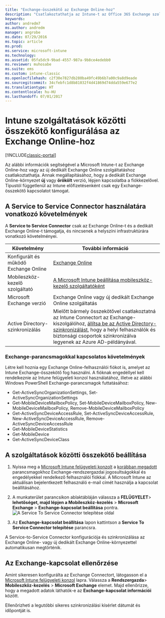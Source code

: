 ```yaml
---
title: "Exchange-összekötő az Exchange Online-hoz"
description: "Csatlakoztathatja az Intune-t az Office 365 Exchange szolgáltatáshoz az Exchange ActiveSync-alapú mobileszköz-felügyelet (MDM) támogatása érdekében."
keywords: 
author: andredm7
ms.author: andredm
manager: angrobe
ms.date: 07/29/2016
ms.topic: article
ms.prod: 
ms.service: microsoft-intune
ms.technology: 
ms.assetid: 05fa5dc9-9bad-4557-987a-9b8ce4edebb0
ms.reviewer: muhosabe
ms.suite: ems
ms.custom: intune-classic
ms.openlocfilehash: c2f30e7827db280ba49fc49b6b7a00c9a8d9eade
ms.sourcegitcommit: 34cfebfc1d8b81032f4d41869d74dda559e677e2
ms.translationtype: HT
ms.contentlocale: hu-HU
ms.lasthandoff: 07/01/2017
---
```

# <a name="configure-the-intune-service-to-service-connector-for-exchange-online"></a>Intune szolgáltatások közötti összekötő konfigurálása az Exchange Online-hoz

[!INCLUDE[classic-portal](../includes/classic-portal.md)]

Az alábbi információk segítségével a Microsoft Intune-t az Exchange Online-hoz vagy az új dedikált Exchange Online szolgáltatáshoz csatlakoztathatja. Annak megállapításához, hogy a dedikált Exchange Online-környezet **új** vagy **örökölt** verzió, lépjen kapcsolatba a fiókkezelővel. Típustól függetlenül az Intune előfizetésenként csak egy Exchange-összekötő kapcsolatot támogat.

## <a name="service-to-service-connector-requirements"></a>A Service to Service Connector használatára vonatkozó követelmények
A **Service to Service Connector** csak az Exchange Online-t és a dedikált Exchange Online-t támogatja, és nincsenek a helyszíni infrastruktúrára vonatkozó követelményei.

|Követelmény|További információ|
|---------------|--------------------|
|Konfigurált és működő Exchange Online|[Exchange Online](https://technet.microsoft.com/library/jj200580.aspx) |
|Mobileszköz-kezelő szolgáltató| [A Microsoft Intune beállítása mobileszköz-kezelő szolgáltatóként](prerequisites-for-enrollment.md#step-2-set-mdm-authority)|
|Microsoft Exchange verzió|Exchange Online vagy új dedikált Exchange Online szolgáltatás|/intune/users-permissions-add
|Active Directory-szinkronizálás|Mielőtt bármely összekötővel csatlakoztatná az Intune Connectort az Exchange-kiszolgálóhoz, [állítsa be az Active Directory-szinkronizálást](/intune/users-permissions-add), hogy a helyi felhasználók és biztonsági csoportok szinkronizálva legyenek az Azure AD-példányával.|

### <a name="exchange-cmdlet-requirements"></a>Exchange-parancsmagokkal kapcsolatos követelmények

Létre kell hoznia egy Exchange Online-felhasználói fiókot is, amelyet az Intune Exchange-összekötő fog használni. A fióknak engedéllyel kell rendelkeznie az Intune felügyeleti konzol használatához, illetve az alábbi Windows PowerShell Exchange-parancsmagok futtatásához:

 - Get-ActiveSyncOrganizationSettings, Set-ActiveSyncOrganizationSettings
 - Get-MobileDeviceMailboxPolicy, Set-MobileDeviceMailboxPolicy, New-MobileDeviceMailboxPolicy, Remove-MobileDeviceMailboxPolicy
 - Get-ActiveSyncDeviceAccessRule, Set-ActiveSyncDeviceAccessRule, New-ActiveSyncDeviceAccessRule, Remove-ActiveSyncDeviceAccessRule
 - Get-MobileDeviceStatistics
 - Get-MobileDevice
 - Get-ActiveSyncDeviceClass

## <a name="set-up-the-service-to-service-connector"></a>A szolgáltatások közötti összekötő beállítása

1. Nyissa meg a [Microsoft Intune felügyeleti konzolt](https://manage.microsoft.com) a [korábban megadott](#exchange-cmdlet-requirements) parancsmagokhoz Exchange-rendszergazdai jogosultságokkal és engedélyekkel rendelkező felhasználói fiókkal. A Microsoft Intune az aktuálisan bejelentkezett felhasználó e-mail címét használja a kapcsolat beállításához.

2.  A munkaterület parancsikon ablaktábláján válassza a **FELÜGYELET**> **lehetőséget, majd lépjen a Mobileszköz-kezelés** > **Microsoft Exchange** > **Exchange-kapcsolat beállítása** pontra.
![A Service To Service Connector telepítése oldal](../media/intunesa5cservicetoserviceconnector.png)

3.  Az **Exchange-kapcsolat beállítása** lapon kattintson a **Service To Service Connector telepítése** parancsra.


A Service-to-Service Connector konfigurációja és szinkronizálása az Exchange Online- vagy új dedikált Exchange Online-környezettel automatikusan megtörténik.

## <a name="validate-your-exchange-connection"></a>Az Exchange-kapcsolat ellenőrzése

Amint sikeresen konfigurálta az Exchange Connectort, látogasson el a [Microsoft Intune felügyeleti konzol](https://manage.microsoft.com) lapra. Válassza a **Rendszergazda**> **Mobileszköz-kezelés** > **Microsoft Exchange** elemet. Majd ellenőrizze, hogy a megadott adatok láthatók-e az **Exchange-kapcsolat információi** között.

Ellenőrizheti a legutóbbi sikeres szinkronizálási kísérlet dátumát és időpontját is.
